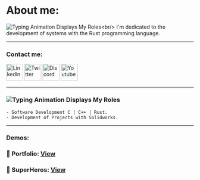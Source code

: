 # About me:
![Typing Animation Displays My Roles](https://readme-typing-svg.herokuapp.com?color=%503385ff&lines=Hello+I'm+Felix+Figueroa;Welcome+to+my+Github+profile.!;)<br/>
I'm dedicated to the development of systems with the Rust programming language.<br/>

<hr> 
<h3>Contact me:</h3>

<a href="https://www.linkedin.com/in/felix-manuel-figueroa-3b91551b/"><img alt="Linkedin" width="45px" src="https://img.icons8.com/stickers/45/000000/linkedin.png"/></a>
<a href="https://twitter.com/FelixM_Figueroa"><img alt="Twitter" width="45px" src="https://img.icons8.com/stickers/45/000000/twitter.png"/></a>
<img alt="Discord" width="45px" src="https://img.icons8.com/stickers/100/000000/discord.png"/>
<a href="https://www.youtube.com/channel/UCl51r-34GpQtP6WpqAR844Q"><img alt="Youtube" width="45px" src="https://img.icons8.com/stickers/45/000000/youtube-play.png"/></a>

<hr/> 

### ![Typing Animation Displays My Roles](https://readme-typing-svg.herokuapp.com?color=%503385ff&lines=Background+as+Engineer:;)

    - Software Development C | C++ | Rust.
    - Development of Projects with Solidworks.
    
<hr/> 

### Demos:

<h3>📢 Portfolio: <a style={{color:"#3385ff"}} href="https://fmfigueroa.github.io/Portfolio/">View</a></h3>
<h3>🚀 SuperHeros: <a style={{color:"#3385ff"}} href="https://superheroes-felixfigueroa.vercel.app">View</a></h3>
